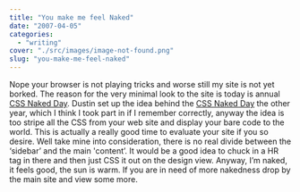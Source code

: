 ```yaml
---
title: "You make me feel Naked"
date: "2007-04-05"
categories: 
  - "writing"
cover: "./src/images/image-not-found.png"
slug: "you-make-me-feel-naked"
---
```


Nope your browser is not playing tricks and worse still my site is not yet borked. The reason for the very minimal look to the site is today is annual [CSS Naked Day](http://naked.dustindiaz.com/). Dustin set up the idea behind the [CSS Naked Day](http://naked.dustindiaz.com/) the other year, which I think I took part in if I remember correctly, anyway the idea is too stripe all the CSS from your web site and display your bare code to the world. This is actually a really good time to evaluate your site if you so desire. Well take mine into consideration, there is no real divide between the ‘sidebar’ and the main 'content’. It would be a good idea to chuck in a HR tag in there and then just CSS it out on the design view. Anyway, I’m naked, it feels good, the sun is warm. If you are in need of more nakedness drop by the main site and view some more.
